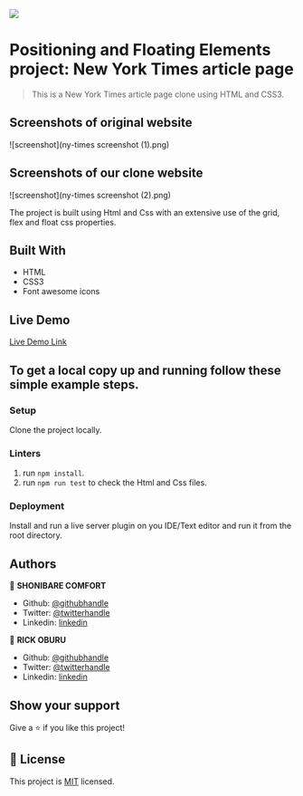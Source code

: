 ![](https://img.shields.io/badge/Microverse-blueviolet)

# Positioning and Floating Elements project: New York Times article page

> This is a New York Times article page clone using HTML and CSS3.

## Screenshots of original website

![screenshot](ny-times screenshot (1).png)

## Screenshots of our clone website

![screenshot](ny-times screenshot (2).png)

The project is built using Html and Css with an extensive use of the grid, flex and float css properties.

## Built With

- HTML
- CSS3
- Font awesome icons

## Live Demo

[Live Demo Link](https://rawcdn.githack.com/RICKCOYL/positioning-and-floating-elements/336ee37158eebc225224d52a850578a766ba2986/index.html)

## To get a local copy up and running follow these simple example steps.

### Setup

Clone the project locally.

### Linters

1. run `npm install`.
2. run `npm run test` to check the Html and Css files.

### Deployment

Install and run a live server plugin on you IDE/Text editor and run it from the root directory.

## Authors

👤 **SHONIBARE COMFORT**

- Github: [@githubhandle](https://github.com/Adewunmi97)
- Twitter: [@twitterhandle](https://twitter.com/ShonibareC)
- Linkedin: [linkedin](https://www.linkedin.com/in/ceamatu-cristian-viorel-7a5469136/)

👤 **RICK OBURU**

- Github: [@githubhandle](https://github.com/RICKCOYL)
- Twitter: [@twitterhandle](https://twitter.com/rickoburu)
- Linkedin: [linkedin](https://linkedin.com/in/rick-oburu-8627591a4)

## Show your support

Give a ⭐️ if you like this project!

## 📝 License

This project is [MIT](lic.url) licensed.
